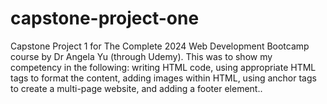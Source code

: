# capstone-project-one
Capstone Project 1 for The Complete 2024 Web Development Bootcamp course by Dr Angela Yu (through Udemy). This was to show my competency in the following: writing HTML code, using appropriate HTML tags to format the content, adding images within HTML, using anchor tags to create a multi-page website, and adding a footer element..
